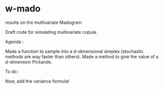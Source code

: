 # w-mado
results on the multivariate Madogram

Draft code for simulating multivariate copula.

Agenda :

Made a function to sample into a d-dimensional simplex (stochastic methods are way faster than others).
Made a method to give the value of a d-dimension Pickands.

To do :

Now, add the variance formula!
